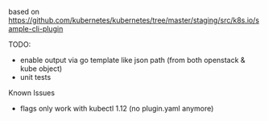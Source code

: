 

based on https://github.com/kubernetes/kubernetes/tree/master/staging/src/k8s.io/sample-cli-plugin

TODO:
* enable output via go template like json path (from both openstack & kube object)
* unit tests

Known Issues
* flags only work with kubectl 1.12 (no plugin.yaml anymore)
